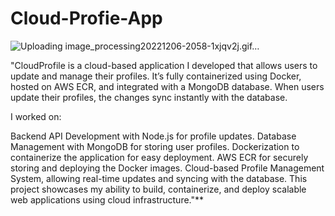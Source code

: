 # Cloud-Profie-App
![Uploading image_processing20221206-2058-1xjqv2j.gif…]()


"CloudProfile is a cloud-based application I developed that allows users to update and manage their profiles. It’s fully containerized using Docker, hosted on AWS ECR, and integrated with a MongoDB database. When users update their profiles, the changes sync instantly with the database.

I worked on:

Backend API Development with Node.js for profile updates.
Database Management with MongoDB for storing user profiles.
Dockerization to containerize the application for easy deployment.
AWS ECR for securely storing and deploying the Docker images.
Cloud-based Profile Management System, allowing real-time updates and syncing with the database.
This project showcases my ability to build, containerize, and deploy scalable web applications using cloud infrastructure."**
